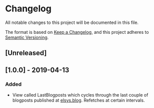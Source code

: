 # Changelog
All notable changes to this project will be documented in this file.

The format is based on [Keep a Changelog](https://keepachangelog.com/en/1.0.0/),
and this project adheres to [Semantic Versioning](https://semver.org/spec/v2.0.0.html).

## [Unreleased]

## [1.0.0] - 2019-04-13

### Added

* View called LastBlogposts which cycles through the last couple of blogposts published at [elsys.blog](http://elsys.blog).  Refetches at certain intervals.